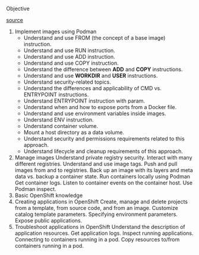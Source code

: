 
Objective 

[source](https://www.redhat.com/en/services/training/ex180-red-hat-certified-specialist-containers-kubernetes-exam?section=Objectives)
1. Implement images using Podman
	- Understand and use FROM (the concept of a base image) instruction.
	- Understand and use RUN instruction.
	- Understand and use ADD instruction.
	- Understand and use COPY instruction.
	- Understand the difference between **ADD** and **COPY** instructions.
	- Understand and use **WORKDIR** and **USER** instructions.
	- Understand security-related topics.
	- Understand the differences and applicability of CMD vs. ENTRYPOINT instructions.
	- Understand ENTRYPOINT instruction with param.
	- Understand when and how to expose ports from a Docker file.
	- Understand and use environment variables inside images.
	- Understand ENV instruction.
	- Understand container volume.
	- Mount a host directory as a data volume.
	- Understand security and permissions requirements related to this approach.
	- Understand lifecycle and cleanup requirements of this approach.
2. Manage images
	Understand private registry security.
	Interact with many different registries.
	Understand and use image tags.
	Push and pull images from and to registries.
	Back up an image with its layers and meta data vs. backup a container state.
	Run containers locally using Podman
	Get container logs.
	Listen to container events on the container host.
	Use Podman inspect.
3. Basic OpenShift knowledge
4. Creating applications in OpenShift
	Create, manage and delete projects from a template, from source code, and from an image.
	Customize catalog template parameters.
	Specifying environment parameters.
	Expose public applications.
5. Troubleshoot applications in OpenShift
	Understand the description of application resources.
	Get application logs.
	Inspect running applications.
	Connecting to containers running in a pod.
	Copy resources to/from containers running in a pod.